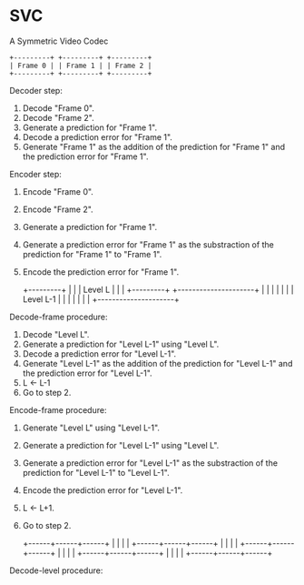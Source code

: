 # SVC
A Symmetric Video Codec

	+---------+ +---------+ +---------+
	| Frame 0 | | Frame 1 | | Frame 2 |
	+---------+ +---------+ +---------+

Decoder step:

1. Decode "Frame 0".
2. Decode "Frame 2".
3. Generate a prediction for "Frame 1".
4. Decode a prediction error for "Frame 1".
5. Generate "Frame 1" as the addition of the prediction for "Frame 1" and the prediction error for "Frame 1".

Encoder step:

1. Encode "Frame 0".
2. Encode "Frame 2".
3. Generate a prediction for "Frame 1".
4. Generate a prediction error for "Frame 1" as the substraction of the prediction for "Frame 1" to "Frame 1".
5. Encode the prediction error for "Frame 1".

	+---------+ 
	|         |
	| Level L |
	|         |
	+---------+
	+---------------------+
	|                     |
	|                     |
	|                     |
	|      Level L-1      |
	|                     |
	|                     |
	|                     |
	+---------------------+


Decode-frame procedure:

1. Decode "Level L".
2. Generate a prediction for "Level L-1" using "Level L".
3. Decode a prediction error for "Level L-1".
4. Generate "Level L-1" as the addition of the prediction for "Level L-1" and the prediction error for "Level L-1".
5. L <- L-1
6. Go to step 2.

Encode-frame procedure:

1. Generate "Level L" using "Level L-1".
2. Generate a prediction for "Level L-1" using "Level L".
3. Generate a prediction error for "Level L-1" as the substraction of the prediction for "Level L-1" to "Level L-1".
4. Encode the prediction error for "Level L-1".
5. L <- L+1.
6. Go to step 2.


	+------+------+------+
	|      |      |      |
	+------+------+------+
	|      |      |      |
	+------+------+------+
	|      |      |      |
	+------+------+------+
	|      |      |      |
	+------+------+------+

Decode-level procedure:

